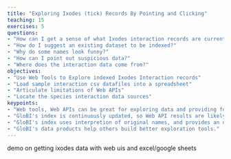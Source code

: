 ```yaml
---
title: "Exploring Ixodes (tick) Records By Pointing and Clicking"
teaching: 15
exercises: 5
questions:
- "How can I get a sense of what Ixodes interaction records are currently indexed?"
- "How do I suggest an existing dataset to be indexed?"
- "Why do some names look funny?"
- "How can I point out suspicious data?"
- "Where does the interaction data come from?"
objectives:
- "Use Web Tools to Explore indexed Ixodes Interaction records"
- "Load sample interaction csv datafiles into a spreadsheet"
- "Articulate limitations of Web APIs"
- "Locate the species interaction data sources"
keypoints:
- "Web tools, Web APIs can be great for exploring data and providing feedback"
- "GloBI's index is continuously updated, so Web API results are likely to change"
- "GloBI's index uses interpretion of original names, and provides an opinionated."
- "GloBI's data products help others build better exploration tools."
---
```



demo on getting ixodes data with web uis and excel/google sheets

